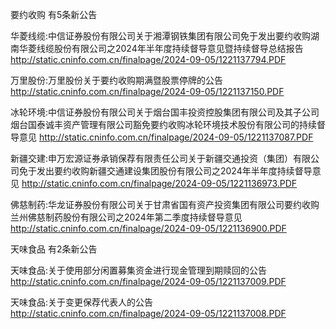 要约收购 有5条新公告 

华菱线缆:中信证券股份有限公司关于湘潭钢铁集团有限公司免于发出要约收购湖南华菱线缆股份有限公司之2024年半年度持续督导意见暨持续督导总结报告 http://static.cninfo.com.cn/finalpage/2024-09-05/1221137794.PDF 

万里股份:万里股份关于要约收购期满暨股票停牌的公告 http://static.cninfo.com.cn/finalpage/2024-09-05/1221137150.PDF 

冰轮环境:中信证券股份有限公司关于烟台国丰投资控股集团有限公司及其子公司烟台国泰诚丰资产管理有限公司豁免要约收购冰轮环境技术股份有限公司的持续督导意见 http://static.cninfo.com.cn/finalpage/2024-09-05/1221137087.PDF 

新疆交建:申万宏源证券承销保荐有限责任公司关于新疆交通投资（集团）有限公司免于发出要约收购新疆交通建设集团股份有限公司之2024年半年度持续督导意见 http://static.cninfo.com.cn/finalpage/2024-09-05/1221136973.PDF 

佛慈制药:华龙证券股份有限公司关于甘肃省国有资产投资集团有限公司要约收购兰州佛慈制药股份有限公司之2024年第二季度持续督导意见 http://static.cninfo.com.cn/finalpage/2024-09-05/1221136900.PDF 

天味食品 有2条新公告 

天味食品:关于使用部分闲置募集资金进行现金管理到期赎回的公告 http://static.cninfo.com.cn/finalpage/2024-09-05/1221137009.PDF 

天味食品:关于变更保荐代表人的公告 http://static.cninfo.com.cn/finalpage/2024-09-05/1221137008.PDF 


